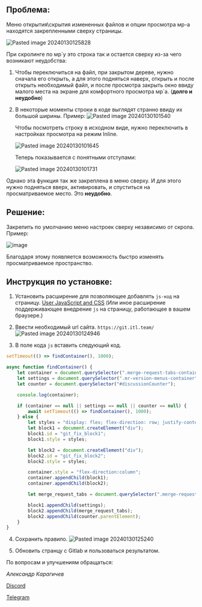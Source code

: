 ## Проблема:

Меню открытия\\скрытия измененных файлов и опции просмотра мр-а находятся закрепленными сверху страницы.

![Pasted image 20240130125828](https://github.com/Artelove/gitlab-fix-merge-settings-menu/assets/66765809/4bfd6e19-c8e6-42f6-a309-7cf7e0daf7a3)

При скролинге по мр\`у это строка так и остается сверху из-за чего возникают неудобства:

1. Чтобы переключиться на файл, при закрытом дереве, нужно сначала его открыть, а для этого подняться наверх, открыть и после открыть необходимый файл, и после просмотра закрыть окно ввиду малого места на экране для комфортного просмотра мр\`а. (**долго и неудобно**)
2. В некоторые моменты строки в коде выглядят странно ввиду их большой ширины.
    Пример: ![Pasted image 20240130101540](https://github.com/Artelove/gitlab-fix-merge-settings-menu/assets/66765809/0c492736-3917-4eb1-b524-55392fdc6cee)


    Чтобы посмотреть строку в исходном виде, нужно переключить в настройках просмотра на режим Inline.

   ![Pasted image 20240130101645](https://github.com/Artelove/gitlab-fix-merge-settings-menu/assets/66765809/434b7cb4-6ff3-41f7-8b72-462ad0d7af97)


    Теперь показывается с понятными отступами:

    ![Pasted image 20240130101731](https://github.com/Artelove/gitlab-fix-merge-settings-menu/assets/66765809/fa18b6ad-ed2c-411e-b6f5-814ddd3a7656)


Однако эта функция так же закреплена в меню сверху. И для этого нужно подняться вверх, активировать, и спуститься на просматриваемое место. Это **неудобно**.

## Решение:

Закрепить по умолчанию меню настроек сверху независимо от скрола.
Пример:

![image](https://github.com/Artelove/gitlab-fix-merge-settings-menu/assets/66765809/444a33aa-0ab6-465d-963d-2f82545f661e)



Благодаря этому появляется возможность быстро изменять просматриваемое пространство.

## Инструкция по установке:

1.  Установить расширение для позволяющее добавлять `js-код` на страницу. [User JavaScript and CSS](https://chromewebstore.google.com/detail/nbhcbdghjpllgmfilhnhkllmkecfmpld) (Или иное расширение поддерживающее внедрение `js` на страницу, работающее в вашем браузере.)
2.  Ввести необходимый url сайта. `https://git.itl.team/`
    ![Pasted image 20240130124946](https://github.com/Artelove/gitlab-fix-merge-settings-menu/assets/66765809/eafbd02b-d80b-48a9-843c-40e82893b23c)

3.  В поле кода `js` вставить следующий код.

```js
setTimeout(() => findContainer(), 1000);

async function findContainer() {
	let container = document.querySelector(".merge-request-tabs-container");
	let settings = document.querySelector(".mr-version-menus-container");
	let counter = document.querySelector("#discussionCounter");

	console.log(container);

	if (container == null || settings == null || counter == null) {
		await setTimeout(() => findContainer(), 1000);
	} else {
		let styles = "display: flex; flex-direction: row; justify-content: space-between;";
		let block1 = document.createElement("div");
		block1.id = "git_fix_block1";
		block1.style = styles;

		let block2 = document.createElement("div");
		block2.id = "git_fix_block2";
		block2.style = styles;

		container.style = "flex-direction:column";
		container.appendChild(block1);
		container.appendChild(block2);

		let merge_request_tabs = document.querySelector(".merge-request-tabs");

		block1.appendChild(settings);
		block2.appendChild(merge_request_tabs);
		block2.appendChild(counter.parentElement);
	}
}
```

4. Сохранить правило.
 ![Pasted image 20240130125240](https://github.com/Artelove/gitlab-fix-merge-settings-menu/assets/66765809/a05a98f8-d000-41e0-8b6a-3bd380ac7752)

5. Обновить странцу с Gitlab и пользоваться результатом.

По вопросам и улучшениям обращаться: 

_Александр Карагичев_

[Discord](https://discordapp.com/users/264400114141888512)

[Telegram](https://t.me/arteevil)
